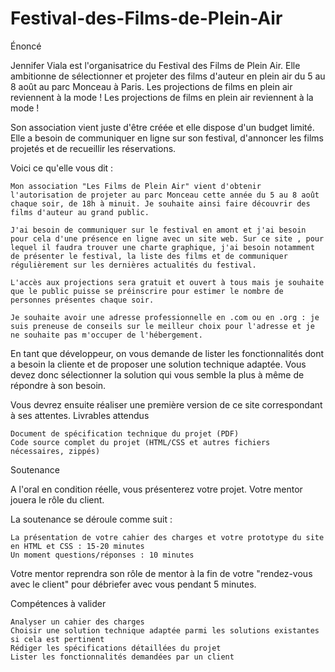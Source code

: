# Festival-des-Films-de-Plein-Air

Énoncé

Jennifer Viala est l'organisatrice du Festival des Films de Plein Air. Elle ambitionne de sélectionner et projeter des films d'auteur en plein air du 5 au 8 août au parc Monceau à Paris.
Les projections de films en plein air reviennent à la mode !
Les projections de films en plein air reviennent à la mode !

Son association vient juste d'être créée et elle dispose d'un budget limité. Elle a besoin de communiquer en ligne sur son festival, d'annoncer les films projetés et de recueillir les réservations.

Voici ce qu'elle vous dit :

    Mon association "Les Films de Plein Air" vient d'obtenir l'autorisation de projeter au parc Monceau cette année du 5 au 8 août chaque soir, de 18h à minuit. Je souhaite ainsi faire découvrir des films d'auteur au grand public.

    J'ai besoin de communiquer sur le festival en amont et j'ai besoin pour cela d'une présence en ligne avec un site web. Sur ce site , pour lequel il faudra trouver une charte graphique, j'ai besoin notamment de présenter le festival, la liste des films et de communiquer régulièrement sur les dernières actualités du festival.

    L'accès aux projections sera gratuit et ouvert à tous mais je souhaite que le public puisse se préinscrire pour estimer le nombre de personnes présentes chaque soir.

    Je souhaite avoir une adresse professionnelle en .com ou en .org : je suis preneuse de conseils sur le meilleur choix pour l'adresse et je ne souhaite pas m'occuper de l'hébergement.

En tant que développeur, on vous demande de lister les fonctionnalités dont a besoin la cliente et de proposer une solution technique adaptée. Vous devez donc sélectionner la solution qui vous semble la plus à même de répondre à son besoin.

Vous devrez ensuite réaliser une première version de ce site correspondant à ses attentes.‌ 
Livrables attendus

    Document de spécification technique du projet (PDF)
    Code source complet du projet (HTML/CSS et autres fichiers nécessaires, zippés)
     

Soutenance

A l'oral en condition réelle, vous présenterez votre projet. Votre mentor jouera le rôle du client.

La soutenance se déroule comme suit :

    La présentation de votre cahier des charges et votre prototype du site en HTML et CSS : 15-20 minutes
    Un moment questions/réponses : 10 minutes

Votre mentor reprendra son rôle de mentor à la fin de votre "rendez-vous avec le client" pour débriefer avec vous pendant 5 minutes. 

 
Compétences à valider

    Analyser un cahier des charges
    Choisir une solution technique adaptée parmi les solutions existantes si cela est pertinent
    Rédiger les spécifications détaillées du projet
    Lister les fonctionnalités demandées par un client

